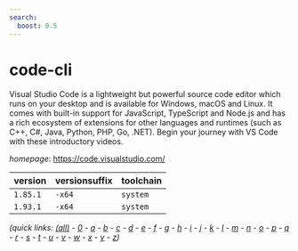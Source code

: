 ```yaml
---
search:
  boost: 0.5
---
```

# code-cli

Visual Studio Code is a lightweight but powerful source code editor     which runs on your desktop and is available for Windows, macOS and     Linux. It comes with built-in support for JavaScript, TypeScript and     Node.js and has a rich ecosystem of extensions for other languages     and runtimes (such as C++, C#, Java, Python, PHP, Go, .NET). Begin     your journey with VS Code with these introductory videos.

*homepage*: <https://code.visualstudio.com/>

version | versionsuffix | toolchain
--------|---------------|----------
``1.85.1`` | ``-x64`` | ``system``
``1.93.1`` | ``-x64`` | ``system``


*(quick links: [(all)](../index.md) - [0](../0/index.md) - [a](../a/index.md) - [b](../b/index.md) - [c](../c/index.md) - [d](../d/index.md) - [e](../e/index.md) - [f](../f/index.md) - [g](../g/index.md) - [h](../h/index.md) - [i](../i/index.md) - [j](../j/index.md) - [k](../k/index.md) - [l](../l/index.md) - [m](../m/index.md) - [n](../n/index.md) - [o](../o/index.md) - [p](../p/index.md) - [q](../q/index.md) - [r](../r/index.md) - [s](../s/index.md) - [t](../t/index.md) - [u](../u/index.md) - [v](../v/index.md) - [w](../w/index.md) - [x](../x/index.md) - [y](../y/index.md) - [z](../z/index.md))*

